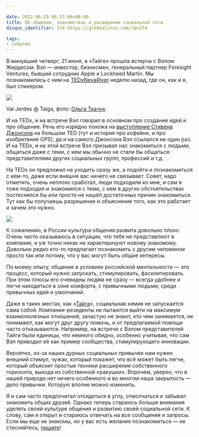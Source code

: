 ```yaml
---

date: 2012-06-25 06:57:08+00:00
title: Об общении, знакомствах и расширении социальной сети
disqus_identifier: 374 https://glebkalinin.com/?p=374

tags:
- события
---
```


В минувший четверг, 21 июня, в «Тайге» прошла встерча с Вэлом Жердесом. Вэл — инвестор, бизнесмен, генеральный партнер Foresight Ventures, бывший сотрудник Apple и Lockheed Martin. Мы познакомились с ним на [TEDxNevaRiver](http://tedxnevariver.com/) неделю назад, где он, как и я, был спикером. 

![](https://raum7linodewp.s3.amazonaws.com/wp-content/uploads/2012/06/89c44558bbbb11e1abd612313810100a_7-500x500.jpeg)



Val Jerdes @ Taiga, фото: [Ольга Ткачук](http://olgatkachuk.ru).



И на TEDx, и на встрече Вэл говорил в основном про создание идей и про общение. Речь его изрядно похожа на [выступление Стивена Джонсона](http://www.ted.com/talks/steven_johnson_where_good_ideas_come_from.html) на большом TED (тут и история про кофейни, и про изобретение GPS), да и на самого Джонсона Вэл ссылался не один раз. И на TEDx, и на этой встрече Вэл призывал нас знакомиться с людьми, общаться даже с теми, с кем мы обычно не стали бы общаться: представителями других социальных групп, профессий и т.д. 

На TEDx он предложил не уходить сразу же, а подойти и познакомиться с кем-то, даже если внешне вас ничего не связывает. Совет, надо отметить, очень неплохо сработал, люди подходили ко мне, и сам я тоже подходил и знакомился с теми, с кем в других обстоятельствах постеснялся бы или просто не нашёл достаточных причин знакомиться. Тут как бы получаешь разрешение и объяснение того, как это работает и зачем это нужно.

![](https://raum7linodewp.s3.amazonaws.com/wp-content/uploads/2012/06/val-jerdes-500x333.jpg)


К сожалению, в России культура общения развита довольно плохо. Очень часто оказываюсь в ситуации, что тебя не представляют в компании, и уж точно никак не характеризуют новому знакомому. Довольно редко кто-то предлагает познакомить с другим человеком просто так или потому, что у вас могут быть общие интересы.

По моему опыту, общение в условиях российской ментальности — это процесс, который нужно запускать, стимулировать, фасилитировать. При этом плюсы его очевидны людям не сразу — всегда удобнее и легче находиться в зоне комфорта, с привычными людьми, среди привычных идей и умолчаний.

Даже в таких местах, как «[Тайга](http://space-taiga.org)», социальная химия не запускается сама собой. Компании-резиденты не пытаются выйти на максимум взаимополезных отношений, зачастую не знают, кто чем занимается, не понимают, как могут друг другу помочь, и от предлагаемой помощи часто отказываются. Например, на встрече с Вэлом представителей Тайги были единицы, что немного обидно, особенно учитывая, что сам Вэл приводил её как пример сообщества, стимулирующего инновации.

Вероятно, из-за наших дурных социальных привычек нам нужен внешний стимул, чужак, который покажет, что всё может быть легче, который объяснит простые техники расширения собственного горизонта, выхода из собственной «ракушки». Впрочем, уверен, что в нашей природе нет ничего особенного и во многом наша  закрытость — дело привычки. Которую вполне можно изменить.

Я и сам часто предпочитал отсидеться в углу, отмолчаться и забывал знакомить общих друзей. Однако теперь стараюсь больше внимания уделять своей культуре общения и развитию своей социальной сети. К слову, сам я открыт и стараюсь отвечать на все сообщения и запросы. Если мы еще не знакомы, но у вас есть желание познакомиться — не стесняйтесь, [пишите](https://glebkalinin.com/contacts/)!
